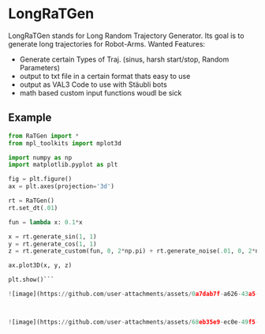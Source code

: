 # LongRaTGen
LongRaTGen stands for Long Random Trajectory Generator. Its goal is to generate long trajectories for Robot-Arms.
Wanted Features:
- Generate certain Types of Traj. (sinus, harsh start/stop, Random Parameters)
- output to txt file in a certain format thats easy to use
- output as VAL3 Code to use with Stäubli bots
- math based custom input functions woudl be sick



 ## Example
```python
from RaTGen import *
from mpl_toolkits import mplot3d

import numpy as np
import matplotlib.pyplot as plt

fig = plt.figure()
ax = plt.axes(projection='3d')

rt = RaTGen()
rt.set_dt(.01)

fun = lambda x: 0.1*x

x = rt.generate_sin(1, 1)
y = rt.generate_cos(1, 1)
z = rt.generate_custom(fun, 0, 2*np.pi) + rt.generate_noise(.01, 0, 2*np.pi)

ax.plot3D(x, y, z)

plt.show()```

![image](https://github.com/user-attachments/assets/0a7dab7f-a626-43a5-bec9-c97150f0ebd6)



![image](https://github.com/user-attachments/assets/68eb35e9-ec0e-49f5-b991-0ba8d528451a)
